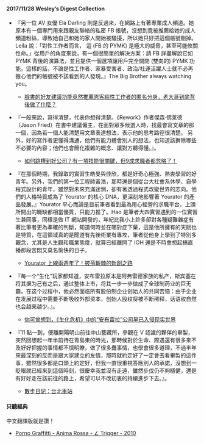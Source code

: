 #### 2017/11/28 Wesley’s Digest Collection

- 『另一位 AV 女優 Ela Darling 則是反過來，在網路上有著專業成人頻道。她原本有一個專門用來跟親友聯絡的私密 FB 帳號，沒想到竟被推薦給她的成人頻道粉絲，導致她自己和她的家人開始被騷擾，所以她只好把這個帳號刪掉。Leila 說：「對性工作者而言， 這 (FB 的 PYMK) 是極大的威脅，甚至可能攸關性命。」從用戶的角度來說，有一個很簡單的解決方案：請 FB 詳盡解說它如 PYMK 背後的演算法，並且提供一個選項讓用戶完全關閉 (雙向的) PYMK 功能。這樣的話，不論是性工作者、家暴受害者、政治/社運活躍人士就不必再擔心他們的帳號被不該看到的人發現。』The Big Brother always watching you。
  - [臉書的好友建議功能竟然推薦恩客給性工作者的匿名分身，老大哥到底背後做了什麼？](https://www.inside.com.tw/2017/10/26/how-facebook-outs-sex-workers)
  
- 『一般來說，寫得清楚，代表你想得清楚。《Rework》作者傑森‧佛萊德（Jason Fried）在書中建議僱主，在面對眾多候選人時，找最會寫文章的那一個，因為若一個人能清楚用文章表達想法，表示他的思考路徑很清楚。 另外，好的寫作者更懂得溝通，他們有能力體會別人的想法，也知道該摒除哪些不必要的內容；他們也會簡化複雜的概念、讓對方聽得懂。』。
  - [如何跳槽到好公司？有一項技能很關鍵，但9成求職者都忽略了！](https://www.managertoday.com.tw/articles/view/55188)
  
- 『在那個時期，我錄取的實習生皓旻與佳欣，都是好奇心極強、熱衷學習的好青年。另外，我們的第一位工程師黃浩，那時還是個從台大社會系休學、自學程式設計的青年，雖然對未來充滿迷惘，卻有著透過程式改變世界的志向。他們的人格特質成為了 Yourator 的核心 DNA，更深刻地影響著 Yourator 的產品發展。』Yourator 平心而論是目前筆者看到最為用心經營的求職平台，上頭所開出的職缺都相當優質，只能力推了。Hao 是筆者大四實習遇到的一位實習生兼同事，同樣是做 IT 網站開發的，年紀比我小上許多卻對各種疑難雜症有著比筆者更為準確的判斷，知道何時並在哪對症下藥，這是他所擁有的天賦也是特質，在這領域真的是聞道有先後術業有專攻，筆者從他身上學到了特別多觀念，尤其是人生觀和職業態度，就算已經離開了 IOH 還是不時會想起搞直播那段苦悶又莫名愉快的日子。
  - [Yourator 上線兩週年了！披荊斬棘的新創之路](https://medium.com/yourator-%E6%96%B0%E5%89%B5%E8%81%B7%E6%B6%AF%E5%B9%B3%E5%8F%B0/yourator-%E4%B8%8A%E7%B7%9A%E5%85%A9%E9%80%B1%E5%B9%B4%E4%BA%86-%E6%8A%AB%E8%8D%8A%E6%96%AC%E6%A3%98%E7%9A%84%E6%96%B0%E5%89%B5%E4%B9%8B%E8%B7%AF-cf432f7588dd)
  
- 『每一个“生化”玩家都知道，安布雷拉原本是阿弗雷德家族的私产，斯宾塞在将其据为己有之后，通过整体上市，将其一步一步做成了全球制药业的巨无霸。在这个过程中，他必然面临所有股份制企业创始人的共同苦恼：由于企业在发展过程中需要不断吸收外部资本，创始人股权将被不断稀释，话语权自然也会越来越少。』。
  - [你可曾想到，《生化危机》中的“安布雷拉”公司早已入侵现实世界](http://www.chuapp.com/article/284378.html)


- 『11 點一到，便離開陽明山前往中山藝藏所，參觀在 V 認識的夥伴的畢製，突然回想起一年半前待在青島東的時光，那時候對於生命、際遇還有很多來不及好好把握的事情都不慎明瞭，做了很多蠢事情，也學會很多道理，不過半年來最深刻的反而是跟大家建立的友情，那時就約定好了一定會去看畢製的這件事，雖然很多都是口頭上約定好，但我一直很重視答應別人的承諾，沒想到一眨眼就已經來到這個時刻，很慶幸我並沒有走遠，雖然步伐仍不夠穩健，還是有好好走在該前往的路上，希望可以不改初衷的持續進步下去。』。
  - [散步日記：台北車站](https://medium.com/zaou/%E6%95%A3%E6%AD%A5%E6%97%A5%E8%A8%98-%E5%8F%B0%E5%8C%97%E8%BB%8A%E7%AB%99-8d8bb483b30a)





#### 只聽經典
中文翻譯版就是讚！
- [Porno Graffitti - Anima Rossa - ∠ Trigger - 2010](https://www.youtube.com/watch?v=BZckH2RzpTA)